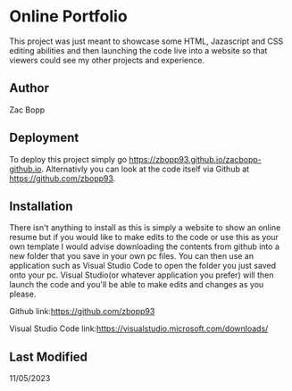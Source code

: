 
# Online Portfolio

This project was just meant to showcase some HTML, Jazascript and CSS editing abilities and then launching the code live into a website so that viewers could see my other projects and experience. 


## Author 
Zac Bopp


## Deployment

To deploy this project simply go https://zbopp93.github.io/zacbopp-github.io.
Alternativly you can look at the code itself via Github at https://github.com/zbopp93.


## Installation

There isn't anything to install as this is simply a website to show an online resume but if you would like to make edits to the code or use this as your own template I would advise downloading the contents from github into a new folder that you save in your own pc files. You can then use an application such as Visual Studio Code to open the folder you just saved onto your pc. Visual Studio(or whatever application you prefer) will then launch the code and you'll be able to make edits and changes as you please.

Github link:https://github.com/zbopp93

Visual Studio Code link:https://visualstudio.microsoft.com/downloads/
## Last Modified 
11/05/2023
